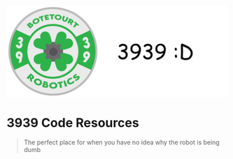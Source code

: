 ![](./Resources/coverwallpaper.png)
# 3939 Code Resources

> The perfect place for when you have no idea why the robot is being dumb

<!-- background image -->


